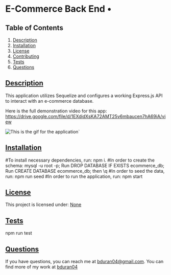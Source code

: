 # E-Commerce Back End • 

  ## Table of Contents

1. [Description](#description)
2. [Installation](#installation)
3. [License](#license)
4. [Contributing](#contributing)
5. [Tests](#tests)
6. [Questions](#questions)

## [Description](#description)
This application utilizes Sequelize and configures a working Express.js API to interact with an e-commerce database.

Here is the full demonstration video for this app: https://drive.google.com/file/d/1EXdidXsKA72AMT25v6mbaucen7hA69iA/view

![This is the gif for the application](Assets/e-commerce.gif)`

## [Installation](#installation)
#To install necessary dependencies, run: npm i. 
#In order to create the schema: mysql -u root -p; Run DROP DATABASE IF EXISTS ecommerce_db; Run CREATE DATABASE ecommerce_db; then \q
#In order to seed the data, run: npm run seed
#In order to run the application, run: npm start


## [License](#license)
This project is licensed under: 
[None](https://choosealicense.com/licenses/none/)


## [Tests](#tests)
npm run test

## [Questions](#questions)
If you have questions, you can reach me at bduran04@gmail.com. You can find more of my work at [bduran04](https://github.com/bduran04)

